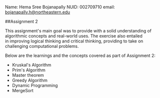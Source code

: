 Name: Hema Sree Bojanapally
NUID: 002709710
email: bojanapally.h@northeastern.edu

##Assignment 2

This assignment's main goal was to provide with a solid understanding of algorithmic concepts and real-world uses. The exercise also entailed in improving logical thinking and critical thinking, providing to take on challenging computational problems. 

Below are the learnings and the concepts covered as part of Assignment 2:
- Kruskal's Algorithm
- Prim's Algorithm
- Master theorem
- Greedy Algorithm
- Dynamic Programming
- MergeSort
